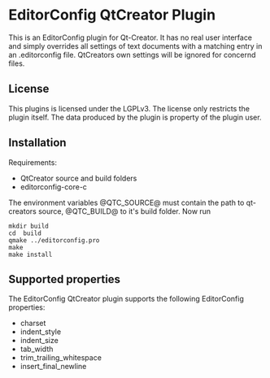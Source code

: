 # EditorConfig QtCreator Plugin

This is an EditorConfig plugin for Qt-Creator. It has no real user
interface and simply overrides all settings of text documents with
a matching entry in an .editorconfig file. QtCreators own settings
will be ignored for concernd files.

## License

This plugins is licensed under the LGPLv3. The license only restricts the
plugin itself. The data produced by the plugin is property of the plugin
user.

## Installation

Requirements:

- QtCreator source and build folders
- editorconfig-core-c

The environment variables @QTC_SOURCE@ must contain the path to qt-creators
source, @QTC_BUILD@ to it's build folder. Now run

    mkdir build
    cd  build
    qmake ../editorconfig.pro
    make
    make install

## Supported properties

The EditorConfig QtCreator plugin supports the following EditorConfig properties:

- charset
- indent_style
- indent_size
- tab_width
- trim_trailing_whitespace
- insert_final_newline

